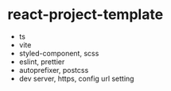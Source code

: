 # react-project-template

- ts
- vite
- styled-component, scss
- eslint, prettier
- autoprefixer, postcss
- dev server, https, config url setting

